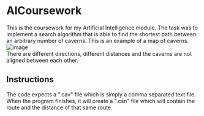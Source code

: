 # AICoursework
This is the coursework for my Artificial Intelligence module. The task was to implement a search algorithm that is able to find the shortest path between an arbitrary number of caverns.
This is an example of a map of caverns.
![image](https://user-images.githubusercontent.com/55844035/208493327-d40a95ce-025a-4a2e-8241-a0abf7003ebf.png)
<br />There are different directions, different distances and the caverns are not aligned between each other.

## Instructions
The code expects a ".cav" file which is simply a comma separated text file. When the program finishes, it will create a ".csn" file which will contain the route and
the distance of that same route.
